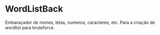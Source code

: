 # WordListBack
Embaraçador de nomes, letas, numeros, caracteres, etc. Para a criação de wordlist para bruteforce.
